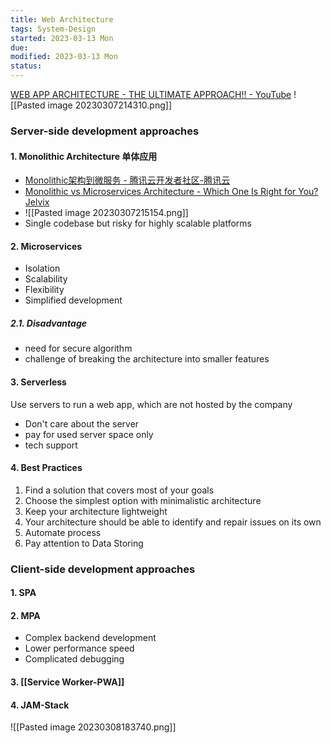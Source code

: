 ```yaml
---
title: Web Architecture
tags: System-Design    
started: 2023-03-13 Mon
due: 
modified: 2023-03-13 Mon
status: 
---
```

[WEB APP ARCHITECTURE - THE ULTIMATE APPROACH!! - YouTube](https://www.youtube.com/watch?v=PjprIvgGh90)
![[Pasted image 20230307214310.png]]
### Server-side development approaches
#### 1. Monolithic Architecture 单体应用
- [Monolithic架构到微服务 - 腾讯云开发者社区-腾讯云](https://cloud.tencent.com/developer/article/1349624)
- [Monolithic vs Microservices Architecture - Which One Is Right for You?Jelvix](https://jelvix.com/blog/monolith-vs-microservices-architecture)
- ![[Pasted image 20230307215154.png]]  
- Single codebase but risky for highly scalable platforms
#### 2. Microservices
- Isolation
- Scalability
- Flexibility
- Simplified development
##### 2.1. Disadvantage
- need for secure algorithm
- challenge of breaking the architecture into smaller features
#### 3. Serverless 
Use servers to run a web app, which are not hosted by the company
- Don't care about the server
- pay for used server space only
- tech support
#### 4. Best Practices
1. Find a solution that covers most of your goals
2. Choose the simplest option with minimalistic architecture
3. Keep your architecture lightweight
4. Your architecture should be able to identify and repair issues on its own
5. Automate process
6. Pay attention to Data Storing
### Client-side development approaches
#### 1. SPA
#### 2. MPA
- Complex backend development
- Lower performance speed
- Complicated debugging
#### 3. [[Service Worker-PWA]]
#### 4. JAM-Stack
![[Pasted image 20230308183740.png]]